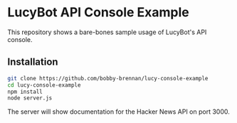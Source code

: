 # LucyBot API Console Example
This repository shows a bare-bones sample usage of LucyBot's API console.

## Installation
```bash
git clone https://github.com/bobby-brennan/lucy-console-example
cd lucy-console-example
npm install
node server.js
```
The server will show documentation for the Hacker News API on port 3000.
